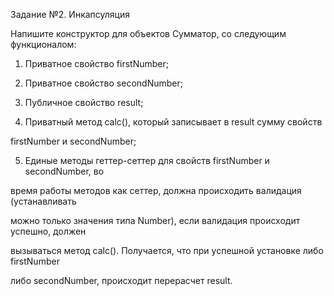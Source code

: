 Задание №2. Инкапсуляция

Напишите конструктор для объектов Сумматор, со следующим функционалом:

1. Приватное свойство firstNumber;

2. Приватное свойство secondNumber;

3. Публичное свойство result;

4. Приватный метод calc(), который записывает в result сумму свойств

firstNumber и secondNumber;

5. Единые методы геттер-сеттер для свойств firstNumber и secondNumber, во

время работы методов как сеттер, должна происходить валидация (устанавливать

можно только значения типа Number), если валидация происходит успешно, должен

вызываться метод calc(). Получается, что при успешной установке либо firstNumber

либо secondNumber, происходит перерасчет result.